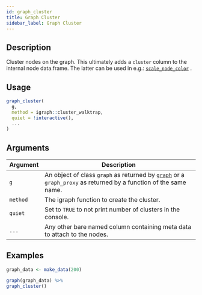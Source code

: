 ```yaml
---
id: graph_cluster
title: Graph Cluster
sidebar_label: Graph Cluster
---
```


## Description

Cluster nodes on the graph. This ultimately adds a `cluster` 
 column to the internal node data.frame. The latter can be used in
 e.g.: [`scale_node_color`](#scalenodecolor) .


## Usage

```r
graph_cluster(
  g,
  method = igraph::cluster_walktrap,
  quiet = !interactive(),
  ...
)
```


## Arguments

Argument      |Description
------------- |----------------
`g`     |     An object of class `graph` as returned by [`graph`](#graph) or a `graph_proxy`  as returned by a function of the same name.
`method`     |     The igraph function to create the cluster.
`quiet`     |     Set to `TRUE` to not print number of clusters in the console.
`...`     |     Any other bare named column containing meta data to attach to the nodes.


## Examples

```r
graph_data <- make_data(200)

graph(graph_data) %>%
graph_cluster()
```


